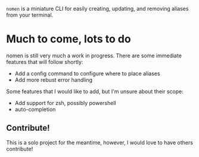 `nomen` is a miniature CLI for easily creating, updating, and removing aliases from your terminal.

# Much to come, lots to do
nomen is still very much a work in progress. There are some immediate features that will follow shortly:
- Add a config command to configure where to place aliases
- Add more rebust error handling

Some features that I would like to add, but I'm unsure about their scope:
- Add support for zsh, possibly powershell
- auto-completion

## Contribute!
This is a solo project for the meantime, however, I would love to have others contribute!